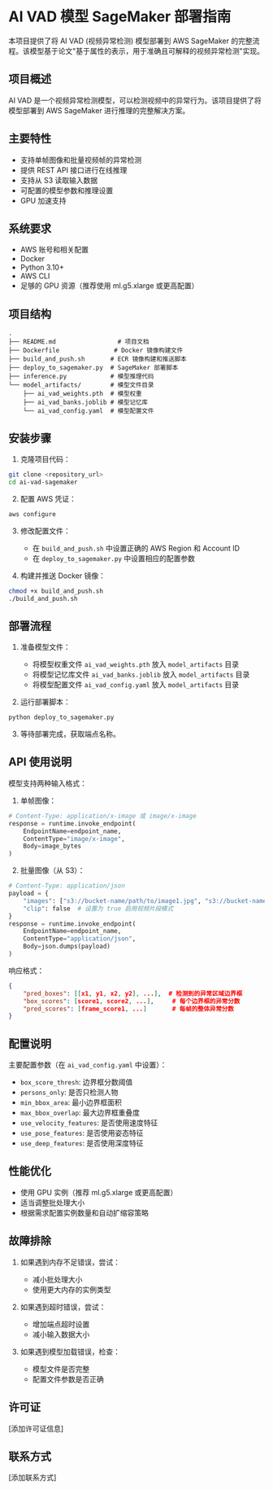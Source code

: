 # AI VAD 模型 SageMaker 部署指南

本项目提供了将 AI VAD (视频异常检测) 模型部署到 AWS SageMaker 的完整流程。该模型基于论文"基于属性的表示，用于准确且可解释的视频异常检测"实现。

## 项目概述

AI VAD 是一个视频异常检测模型，可以检测视频中的异常行为。该项目提供了将模型部署到 AWS SageMaker 进行推理的完整解决方案。

## 主要特性

- 支持单帧图像和批量视频帧的异常检测
- 提供 REST API 接口进行在线推理
- 支持从 S3 读取输入数据
- 可配置的模型参数和推理设置
- GPU 加速支持

## 系统要求

- AWS 账号和相关配置
- Docker
- Python 3.10+
- AWS CLI
- 足够的 GPU 资源（推荐使用 ml.g5.xlarge 或更高配置）

## 项目结构

```
.
├── README.md                 # 项目文档
├── Dockerfile               # Docker 镜像构建文件
├── build_and_push.sh       # ECR 镜像构建和推送脚本
├── deploy_to_sagemaker.py  # SageMaker 部署脚本
├── inference.py            # 模型推理代码
└── model_artifacts/        # 模型文件目录
    ├── ai_vad_weights.pth  # 模型权重
    ├── ai_vad_banks.joblib # 模型记忆库
    └── ai_vad_config.yaml  # 模型配置文件
```

## 安装步骤

1. 克隆项目代码：
```bash
git clone <repository_url>
cd ai-vad-sagemaker
```

2. 配置 AWS 凭证：
```bash
aws configure
```

3. 修改配置文件：
   - 在 `build_and_push.sh` 中设置正确的 AWS Region 和 Account ID
   - 在 `deploy_to_sagemaker.py` 中设置相应的配置参数

4. 构建并推送 Docker 镜像：
```bash
chmod +x build_and_push.sh
./build_and_push.sh
```

## 部署流程

1. 准备模型文件：
   - 将模型权重文件 `ai_vad_weights.pth` 放入 `model_artifacts` 目录
   - 将模型记忆库文件 `ai_vad_banks.joblib` 放入 `model_artifacts` 目录
   - 将模型配置文件 `ai_vad_config.yaml` 放入 `model_artifacts` 目录

2. 运行部署脚本：
```bash
python deploy_to_sagemaker.py
```

3. 等待部署完成，获取端点名称。

## API 使用说明

模型支持两种输入格式：

1. 单帧图像：
```python
# Content-Type: application/x-image 或 image/x-image
response = runtime.invoke_endpoint(
    EndpointName=endpoint_name,
    ContentType="image/x-image",
    Body=image_bytes
)
```

2. 批量图像（从 S3）：
```python
# Content-Type: application/json
payload = {
    "images": ["s3://bucket-name/path/to/image1.jpg", "s3://bucket-name/path/to/image2.jpg"],
    "clip": false  # 设置为 true 启用视频片段模式
}
response = runtime.invoke_endpoint(
    EndpointName=endpoint_name,
    ContentType="application/json",
    Body=json.dumps(payload)
)
```

响应格式：
```json
{
    "pred_boxes": [[x1, y1, x2, y2], ...],  # 检测到的异常区域边界框
    "box_scores": [score1, score2, ...],     # 每个边界框的异常分数
    "pred_scores": [frame_score1, ...]       # 每帧的整体异常分数
}
```

## 配置说明

主要配置参数（在 `ai_vad_config.yaml` 中设置）：

- `box_score_thresh`: 边界框分数阈值
- `persons_only`: 是否只检测人物
- `min_bbox_area`: 最小边界框面积
- `max_bbox_overlap`: 最大边界框重叠度
- `use_velocity_features`: 是否使用速度特征
- `use_pose_features`: 是否使用姿态特征
- `use_deep_features`: 是否使用深度特征

## 性能优化

- 使用 GPU 实例（推荐 ml.g5.xlarge 或更高配置）
- 适当调整批处理大小
- 根据需求配置实例数量和自动扩缩容策略

## 故障排除

1. 如果遇到内存不足错误，尝试：
   - 减小批处理大小
   - 使用更大内存的实例类型
   
2. 如果遇到超时错误，尝试：
   - 增加端点超时设置
   - 减小输入数据大小

3. 如果遇到模型加载错误，检查：
   - 模型文件是否完整
   - 配置文件参数是否正确

## 许可证

[添加许可证信息]

## 联系方式

[添加联系方式] 
